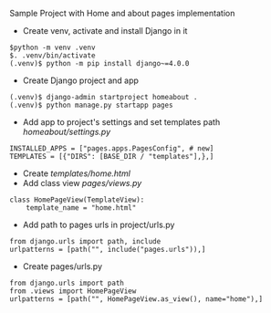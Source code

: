 Sample Project with Home and about pages implementation

- Create venv, activate and install Django in it
```
$python -m venv .venv
$. .venv/bin/activate
(.venv)$ python -m pip install django~=4.0.0
```
- Create Django project and app
```
(.venv)$ django-admin startproject homeabout .
(.venv)$ python manage.py startapp pages
```
- Add app to project's settings and set templates path
*homeabout/settings.py*
```
INSTALLED_APPS = ["pages.apps.PagesConfig", # new]
TEMPLATES = [{"DIRS": [BASE_DIR / "templates"],},]
```
- Create *templates/home.html*
- Add class view *pages/views.py*
```from django.views.generic import TemplateView
class HomePageView(TemplateView):
    template_name = "home.html" 
```
- Add path to pages urls in project/urls.py
```
from django.urls import path, include
urlpatterns = [path("", include("pages.urls")),]
```
- Create pages/urls.py
```
from django.urls import path
from .views import HomePageView
urlpatterns = [path("", HomePageView.as_view(), name="home"),]
```